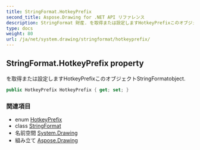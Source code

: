 ```yaml
---
title: StringFormat.HotkeyPrefix
second_title: Aspose.Drawing for .NET API リファレンス
description: StringFormat 財産. を取得または設定しますHotkeyPrefixこのオブジェクトStringFormatobject.
type: docs
weight: 80
url: /ja/net/system.drawing/stringformat/hotkeyprefix/
---
```

## StringFormat.HotkeyPrefix property

を取得または設定しますHotkeyPrefixこのオブジェクトStringFormatobject.

```csharp
public HotkeyPrefix HotkeyPrefix { get; set; }
```

### 関連項目

* enum [HotkeyPrefix](../../../system.drawing.text/hotkeyprefix/)
* class [StringFormat](../)
* 名前空間 [System.Drawing](../../stringformat/)
* 組み立て [Aspose.Drawing](../../../)


